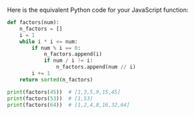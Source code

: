 Here is the equivalent Python code for your JavaScript function:

```python
def factors(num):
    n_factors = []
    i = 1
    while i * i <= num:
        if num % i == 0:
            n_factors.append(i)
            if num / i != i:
                n_factors.append(num // i)
        i += 1
    return sorted(n_factors)

print(factors(45))  # [1,3,5,9,15,45] 
print(factors(53))  # [1,53] 
print(factors(64))  # [1,2,4,8,16,32,64]
```
